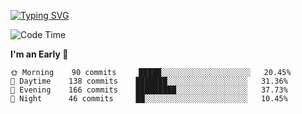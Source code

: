 [![Typing SVG](https://readme-typing-svg.demolab.com?font=Fira+Code&pause=1000&width=435&lines=Welcome+to+theArjun's+Profile)](https://git.io/typing-svg)


<!--START_SECTION:waka-->
![Code Time](http://img.shields.io/badge/Code%20Time-2%2C749%20hrs%2021%20mins-blue)

**I'm an Early 🐤** 

```text
🌞 Morning    90 commits     █████░░░░░░░░░░░░░░░░░░░░   20.45% 
🌆 Daytime    138 commits    ███████░░░░░░░░░░░░░░░░░░   31.36% 
🌃 Evening    166 commits    █████████░░░░░░░░░░░░░░░░   37.73% 
🌙 Night      46 commits     ██░░░░░░░░░░░░░░░░░░░░░░░   10.45%

```



<!--END_SECTION:waka-->